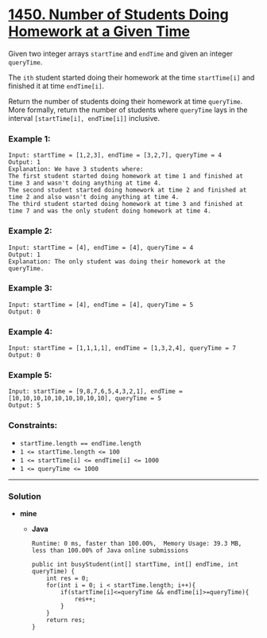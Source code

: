 # [1450. Number of Students Doing Homework at a Given Time](https://leetcode.com/problems/number-of-students-doing-homework-at-a-given-time/)

Given two integer arrays `startTime` and `endTime` and given an integer `queryTime`.

The `ith` student started doing their homework at the time `startTime[i]` and finished it at time `endTime[i]`.

Return the number of students doing their homework at time `queryTime`. More formally, return the number of students where `queryTime` lays in the interval `[startTime[i], endTime[i]]` inclusive.

 

### Example 1:
```
Input: startTime = [1,2,3], endTime = [3,2,7], queryTime = 4
Output: 1
Explanation: We have 3 students where:
The first student started doing homework at time 1 and finished at time 3 and wasn't doing anything at time 4.
The second student started doing homework at time 2 and finished at time 2 and also wasn't doing anything at time 4.
The third student started doing homework at time 3 and finished at time 7 and was the only student doing homework at time 4.
```

### Example 2:
```
Input: startTime = [4], endTime = [4], queryTime = 4
Output: 1
Explanation: The only student was doing their homework at the queryTime.
```

### Example 3:
```
Input: startTime = [4], endTime = [4], queryTime = 5
Output: 0
```

### Example 4:
```
Input: startTime = [1,1,1,1], endTime = [1,3,2,4], queryTime = 7
Output: 0
```

### Example 5:
```
Input: startTime = [9,8,7,6,5,4,3,2,1], endTime = [10,10,10,10,10,10,10,10,10], queryTime = 5
Output: 5
```

### Constraints:
* `startTime.length == endTime.length`
* `1 <= startTime.length <= 100`
* `1 <= startTime[i] <= endTime[i] <= 1000`
* `1 <= queryTime <= 1000`

---

### Solution
* **mine**
  * **Java**
  
    `Runtime: 0 ms, faster than 100.00%,  Memory Usage: 39.3 MB, less than 100.00% of Java online submissions`
    ```
    public int busyStudent(int[] startTime, int[] endTime, int queryTime) {
        int res = 0;
        for(int i = 0; i < startTime.length; i++){
            if(startTime[i]<=queryTime && endTime[i]>=queryTime){
                res++;
            }
        }
        return res;
    }
    ```
